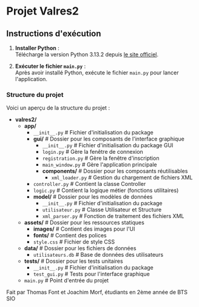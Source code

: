 # Projet Valres2

## Instructions d'exécution

1. **Installer Python** :  
   Télécharge la version Python 3.13.2 depuis [le site officiel](https://www.python.org/downloads/release/python-3132/).

2. **Exécuter le fichier `main.py`** :  
   Après avoir installé Python, exécute le fichier `main.py` pour lancer l'application.

### Structure du projet

Voici un aperçu de la structure du projet :

- **valres2/**
  - **app/**
    - `__init__.py`  # Fichier d'initialisation du package
    - **gui/**  # Dossier pour les composants de l'interface graphique
      - `__init__.py`  # Fichier d'initialisation du package GUI
      - `login.py`  # Gère la fenêtre de connexion
      - `registration.py`  # Gère la fenêtre d'inscription
      - `main_window.py`  # Gère l'application principale
      - **components/**  # Dossier pour les composants réutilisables
        - `xml_loader.py`  # Gestion du chargement de fichiers XML
    - `controller.py`  # Contient la classe Controller
    - `logic.py`  # Contient la logique métier (fonctions utilitaires)
    - **model/**  # Dossier pour les modèles de données
      - `__init__.py`  # Fichier d'initialisation du package
      - `utilisateur.py`  # Classe Utilisateur et Structure
      - `xml_parser.py`  # Fonction de traitement des fichiers XML
  - **assets/**  # Dossier pour les ressources statiques
    - **images/**  # Contient des images pour l'UI
    - **fonts/**  # Contient des polices
    - `style.css`  # Fichier de style CSS
  - **data/**  # Dossier pour les fichiers de données
    - `utilisateurs.db`  # Base de données des utilisateurs
  - **tests/**  # Dossier pour les tests unitaires
    - `__init__.py`  # Fichier d'initialisation du package
    - `test_gui.py`  # Tests pour l'interface graphique
  - `main.py`  # Point d'entrée du projet

Fait par Thomas Font et Joachim Morf, étudiants en 2ème année de BTS SIO
```markdown
